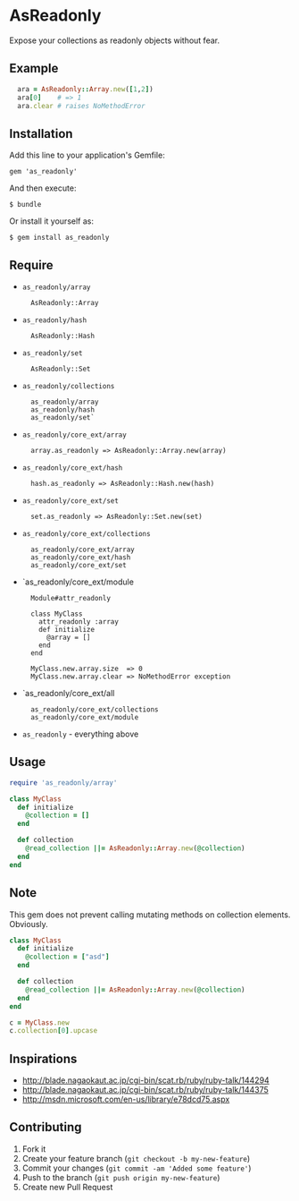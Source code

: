 # AsReadonly

Expose your collections as readonly objects without fear.


## Example

```ruby
  ara = AsReadonly::Array.new([1,2])
  ara[0]    # => 1
  ara.clear # raises NoMethodError
```

## Installation

Add this line to your application's Gemfile:

    gem 'as_readonly'

And then execute:

    $ bundle

Or install it yourself as:

    $ gem install as_readonly

## Require

* `as_readonly/array`

        AsReadonly::Array

* `as_readonly/hash`

        AsReadonly::Hash

* `as_readonly/set`

        AsReadonly::Set

* `as_readonly/collections`

        as_readonly/array
        as_readonly/hash
        as_readonly/set`

* `as_readonly/core_ext/array`

        array.as_readonly => AsReadonly::Array.new(array)

* `as_readonly/core_ext/hash`

        hash.as_readonly => AsReadonly::Hash.new(hash)

* `as_readonly/core_ext/set`

        set.as_readonly => AsReadonly::Set.new(set)

* `as_readonly/core_ext/collections`

        as_readonly/core_ext/array
        as_readonly/core_ext/hash
        as_readonly/core_ext/set

* `as_readonly/core_ext/module

        Module#attr_readonly

        class MyClass
          attr_readonly :array
          def initialize
            @array = []
          end
        end

        MyClass.new.array.size  => 0
        MyClass.new.array.clear => NoMethodError exception

* `as_readonly/core_ext/all

        as_readonly/core_ext/collections
        as_readonly/core_ext/module

* `as_readonly` - everything above


## Usage

```ruby
require 'as_readonly/array'

class MyClass
  def initialize
    @collection = []
  end

  def collection
    @read_collection ||= AsReadonly::Array.new(@collection)
  end
end
```

## Note

This gem does not prevent calling mutating methods on collection elements. Obviously.

```ruby
class MyClass
  def initialize
    @collection = ["asd"]
  end

  def collection
    @read_collection ||= AsReadonly::Array.new(@collection)
  end
end

c = MyClass.new
c.collection[0].upcase
```

## Inspirations

* http://blade.nagaokaut.ac.jp/cgi-bin/scat.rb/ruby/ruby-talk/144294
* http://blade.nagaokaut.ac.jp/cgi-bin/scat.rb/ruby/ruby-talk/144375
* http://msdn.microsoft.com/en-us/library/e78dcd75.aspx

## Contributing

1. Fork it
2. Create your feature branch (`git checkout -b my-new-feature`)
3. Commit your changes (`git commit -am 'Added some feature'`)
4. Push to the branch (`git push origin my-new-feature`)
5. Create new Pull Request
